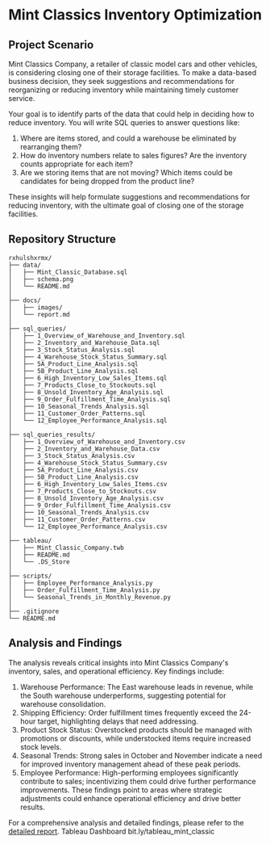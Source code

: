# Mint Classics Inventory Optimization

## Project Scenario

Mint Classics Company, a retailer of classic model cars and other vehicles, is considering closing one of their storage facilities. To make a data-based business decision, they seek suggestions and recommendations for reorganizing or reducing inventory while maintaining timely customer service.

 Your goal is to identify parts of the data that could help in deciding how to reduce inventory. You will write SQL queries to answer questions like:

1. Where are items stored, and could a warehouse be eliminated by rearranging them?
2. How do inventory numbers relate to sales figures? Are the inventory counts appropriate for each item?
3. Are we storing items that are not moving? Which items could be candidates for being dropped from the product line?

These insights will help formulate suggestions and recommendations for reducing inventory, with the ultimate goal of closing one of the storage facilities.

## Repository Structure
```
rxhulshxrmx/
├── data/                  
│   ├── Mint_Classic_Database.sql   
│   ├── schema.png                  
│   └── README.md                   
│
├── docs/                  
│   ├── images/                  
│   └── report.md                   
│
├── sql_queries/           
│   ├── 1_Overview_of_Warehouse_and_Inventory.sql        
│   ├── 2_Inventory_and_Warehouse_Data.sql
│   ├── 3_Stock_Status_Analysis.sql
│   ├── 4_Warehouse_Stock_Status_Summary.sql
│   ├── 5A_Product_Line_Analysis.sql
│   ├── 5B_Product_Line_Analysis.sql
│   ├── 6_High_Inventory_Low_Sales_Items.sql
│   ├── 7_Products_Close_to_Stockouts.sql
│   ├── 8_Unsold_Inventory_Age_Analysis.sql
│   ├── 9_Order_Fulfillment_Time_Analysis.sql
│   ├── 10_Seasonal_Trends_Analysis.sql
│   ├── 11_Customer_Order_Patterns.sql
│   └── 12_Employee_Performance_Analysis.sql
│
├── sql_queries_results/  
│   ├── 1_Overview_of_Warehouse_and_Inventory.csv     
│   ├── 2_Inventory_and_Warehouse_Data.csv
│   ├── 3_Stock_Status_Analysis.csv
│   ├── 4_Warehouse_Stock_Status_Summary.csv
│   ├── 5A_Product_Line_Analysis.csv
│   ├── 5B_Product_Line_Analysis.csv
│   ├── 6_High_Inventory_Low_Sales_Items.csv
│   ├── 7_Products_Close_to_Stockouts.csv
│   ├── 8_Unsold_Inventory_Age_Analysis.csv
│   ├── 9_Order_Fulfillment_Time_Analysis.csv
│   ├── 10_Seasonal_Trends_Analysis.csv
│   ├── 11_Customer_Order_Patterns.csv
│   └── 12_Employee_Performance_Analysis.csv
│
├── tableau/              
│   ├── Mint_Classic_Company.twb      
│   ├── README.md                     
│   └── .DS_Store                     
│
├── scripts/
│   ├── Employee_Performance_Analysis.py
│   ├── Order_Fulfillment_Time_Analysis.py
│   └── Seasonal_Trends_in_Monthly_Revenue.py
│
├── .gitignore             
└── README.md   
```


## Analysis and Findings
The analysis reveals critical insights into Mint Classics Company's inventory, sales, and operational efficiency. Key findings include:

1. Warehouse Performance: The East warehouse leads in revenue, while the South warehouse underperforms, suggesting potential for warehouse consolidation.
2. Shipping Efficiency: Order fulfillment times frequently exceed the 24-hour target, highlighting delays that need addressing.
3. Product Stock Status: Overstocked products should be managed with promotions or discounts, while understocked items require increased stock levels.
4. Seasonal Trends: Strong sales in October and November indicate a need for improved inventory management ahead of these peak periods.
5. Employee Performance: High-performing employees significantly contribute to sales; incentivizing them could drive further performance improvements.
These findings point to areas where strategic adjustments could enhance operational efficiency and drive better results.

For a comprehensive analysis and detailed findings, please refer to the [detailed report](docs/report.md).
Tableau Dashboard bit.ly/tableau_mint_classic
